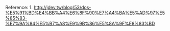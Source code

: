 Reference:
	1.	http://jdev.tw/blog/53/dos-%E5%91%BD%E4%BB%A4%E6%8F%90%E7%A4%BA%E5%AD%97%E5%85%83-%E7%9A%84%E5%B7%A8%E9%9B%86%E5%8A%9F%E8%83%BD	
